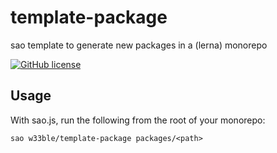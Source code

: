 # template-package

sao template to generate new packages in a (lerna) monorepo

[![GitHub license](https://img.shields.io/badge/license-MIT-blue.svg)](https://raw.githubusercontent.com/w33ble/template-package/master/LICENSE)

## Usage

With sao.js, run the following from the root of your monorepo:

```
sao w33ble/template-package packages/<path>
```
